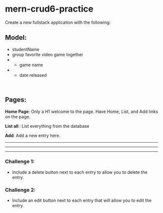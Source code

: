 # mern-crud6-practice

Create a new fullstack application with the following:

## Model:
- studentName
- group favorite video game together
- - game name
- - date released
<br>

## Pages:
<strong>Home Page</strong>: Only a H1 welcome to the page. Have Home, List, and Add links on the page.

<strong>List all </strong>: List everything from the database

<strong>Add</strong>: Add a new entry here.

<hr><hr><hr>

### Challenge 1:
- Include a delete button next to each entry to allow you to delete the entry.

### Challenge 2:
- Include an edit button next to each entry that will allow you to edit the entry.
